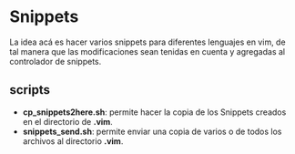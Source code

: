 # Snippets #

La idea acá es hacer varios snippets para diferentes lenguajes en vim, de tal
manera que las modificaciones sean tenidas en cuenta y agregadas al controlador
de snippets.

## scripts ##

* **cp_snippets2here.sh**: permite hacer la copia de los Snippets creados en el directorio de **.vim**.
* **snippets_send.sh**: permite enviar una copia de varios o de todos los archivos al directorio **.vim**.
